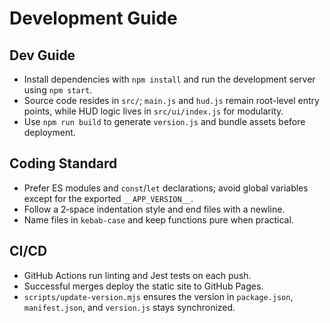 # Development Guide

## Dev Guide
- Install dependencies with `npm install` and run the development server using `npm start`.
- Source code resides in `src/`; `main.js` and `hud.js` remain root-level entry points, while HUD logic lives in `src/ui/index.js` for modularity.
- Use `npm run build` to generate `version.js` and bundle assets before deployment.

## Coding Standard
- Prefer ES modules and `const`/`let` declarations; avoid global variables except for the exported `__APP_VERSION__`.
- Follow a 2‑space indentation style and end files with a newline.
- Name files in `kebab-case` and keep functions pure when practical.

## CI/CD
- GitHub Actions run linting and Jest tests on each push.
- Successful merges deploy the static site to GitHub Pages.
- `scripts/update-version.mjs` ensures the version in `package.json`, `manifest.json`, and `version.js` stays synchronized.
